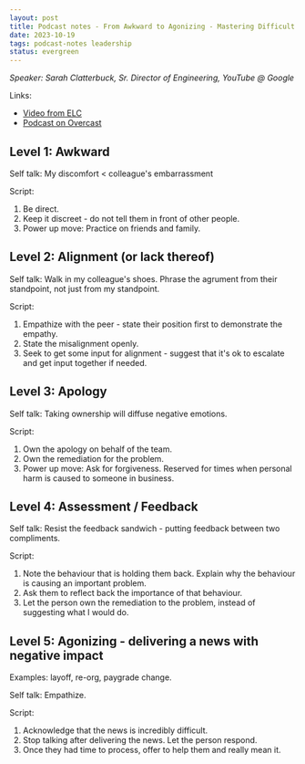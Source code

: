 ```yaml
---
layout: post
title: Podcast notes - From Awkward to Agonizing - Mastering Difficult Conversations
date: 2023-10-19
tags: podcast-notes leadership
status: evergreen
---
```


*Speaker: Sarah Clatterbuck, Sr. Director of Engineering, YouTube @ Google*

Links:
- [Video from ELC](https://sfelc.com/videos/from-awkward-to-agonizing-mastering-difficult-conversations)
- [Podcast on Overcast](https://overcast.fm/+VI9Z-FTB4)


## Level 1: Awkward

Self talk: My discomfort < colleague's embarrassment

Script: 
1. Be direct.
2. Keep it discreet - do not tell them in front of other people.
3. Power up move: Practice on friends and family.

## Level 2: Alignment (or lack thereof)

Self talk: Walk in my colleague's shoes. Phrase the agrument from their standpoint, not just from my standpoint.

Script:
1. Empathize with the peer - state their position first to demonstrate the empathy.
2. State the misalignment openly.
3. Seek to get some input for alignment - suggest that it's ok to escalate and get input together if needed.

## Level 3: Apology

Self talk: Taking ownership will diffuse negative emotions.

Script:
1. Own the apology on behalf of the team.
2. Own the remediation for the problem.
3. Power up move: Ask for forgiveness. Reserved for times when personal harm is caused to someone in business.

## Level 4: Assessment / Feedback

Self talk: Resist the feedback sandwich - putting feedback between two compliments.

Script:
1. Note the behaviour that is holding them back. Explain why the behaviour is causing an important problem.
2. Ask them to reflect back the importance of that behaviour.
3. Let the person own the remediation to the problem, instead of suggesting what I would do.

## Level 5: Agonizing - delivering a news with negative impact

Examples: layoff, re-org, paygrade change.

Self talk: Empathize.

Script:
1. Acknowledge that the news is incredibly difficult.
2. Stop talking after delivering the news. Let the person respond.
3. Once they had time to process, offer to help them and really mean it.